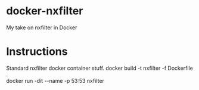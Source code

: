 # docker-nxfilter
My take on nxfilter in Docker

# Instructions
Standard nxfilter docker container stuff.
docker build -t nxfilter -f Dockerfile . <br>
docker run -dit --name <insert name> -p 53:53 nxfilter
